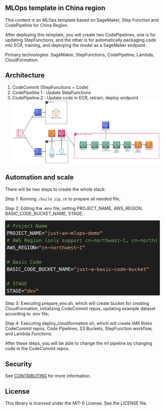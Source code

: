 ## MLOps template in China region

This content is an MLOps template based on SageMaker, Step Function and CodePipeline for China Region.

After deploying this template, you will create two CodePipelines, one is for updating StepFunctions, and the other is for automatically packaging code into ECR, training, and deploying the model as a SageMaker endpoint.

Primary technologies: SageMaker, StepFunctions, CodePipeline, Lambda, CloudFormation.

## Architecture

1. CodeCommit (StepFunctions + Code)
2. CodePipeline 1 : Update StepFunctions
3. CodePipeline 2 : Update code in ECR, retrain, deploy endpoint
![](imgs/architect.png)

## Automation and scale

There will be two steps to create the whole stack:

Step 1: Running`./build_zip.sh` to prepare all needed file;

Step 2: Editing the .env file, setting PROJECT_NAME, AWS_REGION, BASIC_CODE_BUCKET_NAME, STAGE;

![](imgs/env-img.png)

Step 3: Executing prepare_env.sh, which will create bucket for creating CloudFormation, initializing CodeCommit repos, updating example dataset according to .env file;

Step 4: Executing deploy_cloudformation.sh, which will create IAM Roles CodeCommit repos, Code Pipelines, S3 Buckets, StepFunction workflow, and Lambda Functions.

After these steps, you will be able to change the ml pipeline by changing code in the CodeCommit repos.

## Security

See [CONTRIBUTING](CONTRIBUTING.md#security-issue-notifications) for more information.

## License

This library is licensed under the MIT-0 License. See the LICENSE file.